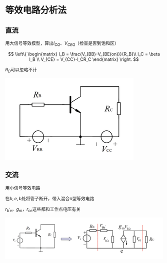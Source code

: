 # 等效电路分析法

## 直流

用大信号等效模型，算出$I_{CQ}$、$V_{CEQ}$（检查是否到饱和区）

$$
\left\{
\begin{matrix}
I_B = \frac{V_{BB}-V_{BE(on)}}{R_B}\\
I_C = \beta I_B \\
V_{CE} = V_{CC}-I_CR_C
\end{matrix}
\right.
$$


$R_D$可以忽略不计

<img src="2b383dcd086bdce112915c0fd788023a.png" alt="1697011834444.png" style="zoom:50%;" />

## 交流

用小信号等效电路

在$b,e,b$处将管子断开，带入混合$\pi$型等效电路

$r_{b^{'}e}$，$g_m$，$r_{ce}$这些都和工作点电压有关

![1697011882869.png](2127a31a26c488c24a5f16cd4873301b.png)